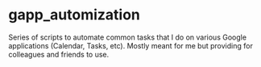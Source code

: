 # gapp_automization

Series of scripts to automate common tasks that I do on various Google applications 
(Calendar, Tasks, etc). Mostly meant for me but providing for colleagues and friends 
to use.
